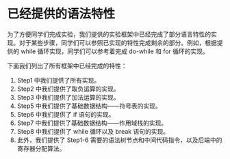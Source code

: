 # 已经提供的语法特性

为了方便同学们完成实验，我们提供的实验框架中已经完成了部分语言特性的实现。对于某些步骤，同学们可以参照已实现的特性完成剩余的部分。例如，根据提供的 while 循环实现，同学们可以参考着完成 do-while 和 for 循环的实现。

下面我们列出了所有框架中已经完成的特性：

1. Step1 中我们提供了所有实现。
2. Step2 中我们提供了取负运算的实现。
3. Step3 中我们提供了加法运算的实现。
4. Step5 中我们提供了基础数据结构——符号表的实现。
5. Step6 中我们提供了 if 语句的实现。
6. Step7 中我们提供了基础数据结构——作用域栈的实现。
7. Step8 中我们提供了 while 循环以及 break 语句的实现。
8. 此外，我们提供了 Step1-6 需要的语法树节点和中间代码指令，以及后端中的寄存器分配算法。
